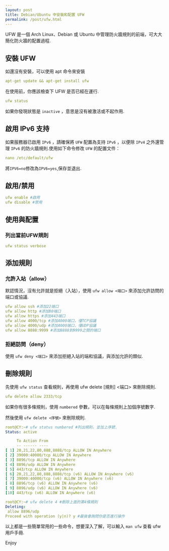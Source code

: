 ```yaml
---
layout: post
title: Debian/Ubuntu 中安裝和配置 UFW
permalink: /post/ufw.html
---
```


UFW 是一個 Arch Linux、Debian 或 Ubuntu 中管理防火牆規則的前端，可大大簡化防火牆的配置過程.

<!--more-->

## 安裝 UFW

如還沒有安裝，可以使用 apt 命令來安裝

```yml
apt-get update && apt-get install ufw
```

在使用前，你應該檢查下 UFW 是否已經在運行.

```yml
ufw status
```

如果你發現狀態是 `inactive` ，意思是沒有被激活或不起作用.

## 啟用 IPv6 支持

如果服務器已啟用 `IPv6` ，請確保將 `UFW` 配置為支持 `IPv6` ，以便除 `IPv4` 之外還管理 `IPv6` 的防火牆規則.使用如下命令修改 `UFW` 的配置文件：

```yml
nano /etc/default/ufw
```

將`IPV6=no`修改為`IPV6=yes`,保存並退出.

## 啟用/禁用

```yml
ufw enable #啟用
ufw disable #禁用
```

## 使用與配置

### 列出當前UFW規則

```yml
ufw status verbose
```

## 添加規則

### 允許入站（allow）

默認情況，沒有允許就是拒絕（入站），使用 `ufw allow <端口>` 來添加允許訪問的端口或協議.

```yml
ufw allow ssh #添加22端口
ufw allow http #添加80端口
ufw allow https #添加443端口
ufw allow 4000/tcp #添加4000端口，僅TCP協議
ufw allow 4000/udp #添加4000端口，僅UDP協議
ufw allow 8888:9999 #添加8888到9999之間的端口
```

### 拒絕訪問（deny）

使用 `ufw deny <端口>` 來添加拒絕入站的端和協議，與添加允許的類似.

## 刪除規則

先使用 `ufw status` 查看規則，再使用 ufw delete [規則] <端口> 來刪除規則.

```yml
ufw delete allow 2333/tcp
```

如果你有很多條規則，使用 `numbered` 參數，可以在每條規則上加個序號數字.

然後使用 `ufw delete <序號>` 來刪除規則.

```yml
root@CY:~# ufw status numbered #列出規則，並加上序號.
Status: active

     To Action From
     -- ------ ----
[ 1] 20,21,22,80,888,8888/tcp ALLOW IN Anywhere
[ 2] 39000:40000/tcp ALLOW IN Anywhere
[ 3] 8896/tcp ALLOW IN Anywhere
[ 4] 8896/udp ALLOW IN Anywhere
[ 5] 443/tcp ALLOW IN Anywhere
[ 6] 20,21,22,80,888,8888/tcp (v6) ALLOW IN Anywhere (v6)
[ 7] 39000:40000/tcp (v6) ALLOW IN Anywhere (v6)
[ 8] 8896/tcp (v6) ALLOW IN Anywhere (v6)
[ 9] 8896/udp (v6) ALLOW IN Anywhere (v6)
[10] 443/tcp (v6) ALLOW IN Anywhere (v6)

root@CY:~# ufw delete 4 #刪除上面的第4條規則
Deleting:
 allow 8896/udp
Proceed with operation (y|n)? y #最後會詢問你是否進行操作
```

以上都是一些簡單常用的一些命令，想要深入了解，可以輸入 `man ufw` 查看 ufw 用戶手冊.

Enjoy
